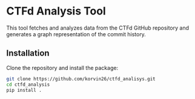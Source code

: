# CTFd Analysis Tool

This tool fetches and analyzes data from the CTFd GitHub repository and generates a graph representation of the commit history.

## Installation

Clone the repository and install the package:

```bash
git clone https://github.com/korvin26/ctfd_analisys.git
cd ctfd_analysis
pip install .
